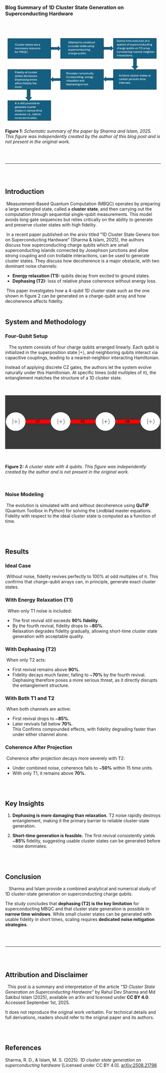 


### Blog Summary of 1D Cluster State Generation on Superconducting Hardware  

<br><br>


<a href="img/schemeCorrelatedHoppingTopology.png" target="_blank">
  <img class="centered-image" src="data/img/Adobe Express - file (1).png" alt="Summary chart">
</a>

**Figure 1:** *Schematic summary of the paper by Sharma and Islam, 2025. This figure was independently created by the author of this blog post and is not present in the original work.*  

 <br> <br>

---
 <br> <br>
  
## Introduction  

 &nbsp;Measurement-Based Quantum Computation (MBQC) operates by preparing a large entangled state, called a **cluster state**, and then carrying out the computation through sequential single-qubit measurements. This model avoids long gate sequences but relies critically on the ability to generate and preserve cluster states with high fidelity.  

 &nbsp;In a recent paper published on the arxiv titled “1D Cluster State Genera
tion on Superconducting Hardware” (Sharma & Islam, 2025), the authors
 discuss how superconducting charge qubits which are small superconducting
islands connected by Josephson junctions and allow strong coupling and con
trollable interactions, can be used to generate cluster states. They discuss how
 decoherence is a major obstacle, with two dominant noise channels:

- **Energy relaxation (T1):** qubits decay from excited to ground states.  
- **Dephasing (T2):** loss of relative phase coherence without energy loss.  

 &nbsp;This paper investigates how a 4-qubit 1D cluster state such as the one
 shown in figure 2 can be generated on a charge-qubit array and how decoherence
 affects fidelity.
 <br> <br>

## System and Methodology  

### Four-Qubit Setup  
 &nbsp; &nbsp;The system consists of four charge qubits arranged linearly. Each qubit is initialized in the superposition state |+⟩, and neighboring qubits interact via capacitive couplings, leading to a nearest-neighbor interacting Hamiltonian.  

Instead of applying discrete CZ gates, the authors let the system evolve naturally under this Hamiltonian. At specific times (odd multiples of π), the entanglement matches the structure of a 1D cluster state.

<br><br>
<a href="img/schemeCorrelatedHoppingTopology.png" target="_blank">
  <img class="centered-image" src="data/img/1DClusterStateFigure.png" alt="Summary chart">
</a>

<br>

**Figure 2:** *A cluster state with 4 qubits. This figure was independently created by the author and is not present in the original work.*  

<br>

### Noise Modeling  
 &nbsp;The evolution is simulated with and without decoherence using **QuTiP** (Quantum Toolbox in Python) for solving the Lindblad master equations. Fidelity with respect to the ideal cluster state is computed as a function of time.  

 <br> <br>

## Results  

### Ideal Case  
 &nbsp;Without noise, fidelity revives perfectly to 100% at odd multiples of π. This
 confirms that charge-qubit arrays can, in principle, generate exact cluster states.

### With Energy Relaxation (T1)  
 &nbsp; When only T1 noise is included: 
 - The first revival still exceeds **90% fidelity**.
 - By the fourth revival, fidelity drops to ~**80%**.  
 Relaxation degrades fidelity gradually, allowing short-time cluster state generation with acceptable quality.  

### With Dephasing (T2)  
 &nbsp;When only T2 acts:
 - First revival remains above **90%**.  
 - Fidelity decays much faster, falling to ~**70%** by the fourth revival.  
 Dephasing therefore poses a more serious threat, as it directly disrupts the entanglement structure.  

### With Both T1 and T2  
 &nbsp;When both channels are active:
 - First revival drops to ~**85%**.  
 - Later revivals fall below **70%**.  
 This Confirms compounded effects, with fidelity degrading faster than under either channel alone.  

### Coherence After Projection  
 &nbsp;Coherence after projection decays more severely with T2: 
 - Under combined noise, coherence falls to ~**50%** within 15 time units.  
 - With only T1, it remains above **70%**.  

 <br> <br>



## Key Insights  

1. **Dephasing is more damaging than relaxation.** T2 noise rapidly destroys entanglement, making it the primary barrier to reliable cluster-state generation.  

2. **Short-time generation is feasible.**  The first revival consistently yields ~**85%** fidelity, suggesting usable cluster states can be generated before noise dominates.  

 <br> <br>

## Conclusion  

 &nbsp; &nbsp;Sharma and Islam provide a combined analytical and numerical study of 1D cluster-state generation on superconducting charge qubits.  

The study concludes that **dephasing (T2) is the key limitation** for superconducting MBQC and that cluster state generation is possible in **narrow time windows**. While small cluster states can be generated with usable fidelity in short times, scaling requires **dedicated noise mitigation strategies**. 

 <br> <br>

---

 <br> <br>

## Attribution and Disclaimer  

 &nbsp; This post is a summary and interpretation of the article *“1D Cluster State Generation on Superconducting Hardware”* by Rahul Dev Sharma and Md Sakibul Islam (2025), available on arXiv and licensed under **CC BY 4.0**. Accessed September 1st, 2025.  

It does not reproduce the original work verbatim. For technical details and full derivations, readers should refer to the original paper and its authors.  

 <br> <br>

## References  

Sharma, R. D., & Islam, M. S. (2025). *1D cluster state generation on superconducting hardware* [Licensed under CC BY 4.0]. [arXiv:2508.21798](https://arxiv.org/abs/2508.21798)  
